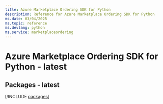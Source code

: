 ```yaml
---
title: Azure Marketplace Ordering SDK for Python
description: Reference for Azure Marketplace Ordering SDK for Python
ms.date: 03/04/2025
ms.topic: reference
ms.devlang: python
ms.service: marketplaceordering
---
```

# Azure Marketplace Ordering SDK for Python - latest
## Packages - latest
[!INCLUDE [packages](marketplace-ordering-index.md)]